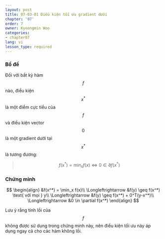 ```yaml
---
layout: post
title: 07-03-01 Điều kiện tối ưu gradient dưới
chapter: '07'
order: 7
owner: Kyeongmin Woo
categories:
- chapter07
lang: vi
lesson_type: required
---
```


### Bổ đề

Đối với bất kỳ hàm $$f$$ nào, điều kiện $$x^*$$ là một điểm cực tiểu của $$f$$ và điều kiện vector $$0$$ là một gradient dưới tại $$x^*$$ là tương đương:

> $$
\begin{equation}
f(x^*) = \min_x f(x) \Longleftrightarrow 0 \in \partial f(x^*)
\end{equation}
$$

### Chứng minh
>
$$
\begin{align}
&f(x^*) = \min_x f(x)\\
\Longleftrightarrow &f(y) \geq f(x^*) \text{ với mọi } y\\
\Longleftrightarrow &f(y) \geq f(x^*) + 0^T(y-x^*)\\
\Longleftrightarrow &0 \in \partial f(x^*)
\end{align}
$$

Lưu ý rằng tính lồi của $$f$$ không được sử dụng trong chứng minh này, nên điều kiện tối ưu này áp dụng ngay cả cho các hàm không lồi.

